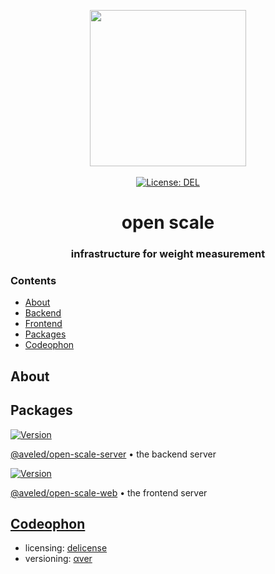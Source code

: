 <p align="center">
    <a target="_blank" href="https://aveled.com">
        <img src="https://raw.githubusercontent.com/aveled/open-scale/master/about/identity/open-scale.png" height="250px">
    </a>
    <br />
    <br />
    <a target="_blank" href="https://github.com/aveled/open-scale/blob/master/LICENSE">
        <img src="https://img.shields.io/badge/license-DEL-blue.svg?colorB=1380C3&style=for-the-badge" alt="License: DEL">
    </a>
</p>



<h1 align="center">
    open scale
</h1>


<h3 align="center">
    infrastructure for weight measurement
</h3>



### Contents

+ [About](#about)
+ [Backend](#backend)
+ [Frontend](#frontend)
+ [Packages](#packages)
+ [Codeophon](#codeophon)



## About




## Packages

<a target="_blank" href="https://www.npmjs.com/package/@aveled/open-scale-server">
    <img src="https://img.shields.io/npm/v/@aveled/open-scale-server.svg?logo=npm&colorB=1380C3&style=for-the-badge" alt="Version">
</a>

[@aveled/open-scale-server][open-scale-server] • the backend server

[open-scale-server]: https://github.com/aveled/open-scale/tree/master/packages/open-scale-server


<a target="_blank" href="https://www.npmjs.com/package/@aveled/open-scale-web">
    <img src="https://img.shields.io/npm/v/@aveled/open-scale-web.svg?logo=npm&colorB=1380C3&style=for-the-badge" alt="Version">
</a>

[@aveled/open-scale-web][open-scale-web] • the frontend server

[open-scale-web]: https://github.com/aveled/open-scale/tree/master/packages/open-scale-server



## [Codeophon](https://github.com/ly3xqhl8g9/codeophon)

+ licensing: [delicense](https://github.com/ly3xqhl8g9/delicense)
+ versioning: [αver](https://github.com/ly3xqhl8g9/alpha-versioning)
